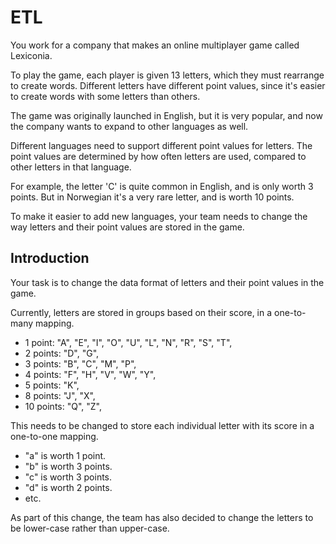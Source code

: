 # ETL

You work for a company that makes an online multiplayer game called Lexiconia.

To play the game, each player is given 13 letters, which they must rearrange to create words. Different letters have different point values, since it's easier to create words with some letters than others.

The game was originally launched in English, but it is very popular, and now the company wants to expand to other languages as well.

Different languages need to support different point values for letters. The point values are determined by how often letters are used, compared to other letters in that language.

For example, the letter 'C' is quite common in English, and is only worth 3 points. But in Norwegian it's a very rare letter, and is worth 10 points.

To make it easier to add new languages, your team needs to change the way letters and their point values are stored in the game.

## Introduction

Your task is to change the data format of letters and their point values in the game.

Currently, letters are stored in groups based on their score, in a one-to-many mapping.

- 1 point: "A", "E", "I", "O", "U", "L", "N", "R", "S", "T",
- 2 points: "D", "G",
- 3 points: "B", "C", "M", "P",
- 4 points: "F", "H", "V", "W", "Y",
- 5 points: "K",
- 8 points: "J", "X",
- 10 points: "Q", "Z",

This needs to be changed to store each individual letter with its score in a one-to-one mapping.

- "a" is worth 1 point.
- "b" is worth 3 points.
- "c" is worth 3 points.
- "d" is worth 2 points.
- etc.

As part of this change, the team has also decided to change the letters to be lower-case rather than upper-case.
